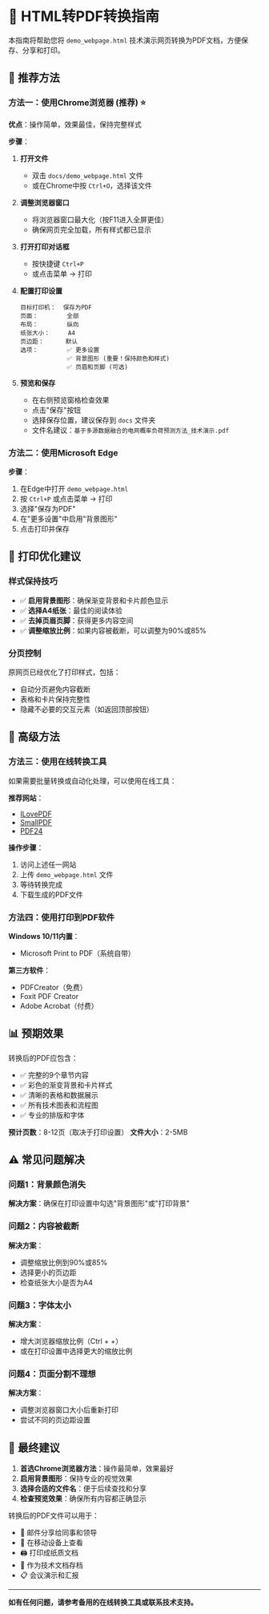 # 📄 HTML转PDF转换指南

本指南将帮助您将 `demo_webpage.html` 技术演示网页转换为PDF文档，方便保存、分享和打印。

## 🎯 推荐方法

### 方法一：使用Chrome浏览器 (推荐) ⭐

**优点**：操作简单，效果最佳，保持完整样式

**步骤**：
1. **打开文件**
   - 双击 `docs/demo_webpage.html` 文件
   - 或在Chrome中按 `Ctrl+O`，选择该文件

2. **调整浏览器窗口**
   - 将浏览器窗口最大化（按F11进入全屏更佳）
   - 确保网页完全加载，所有样式都已显示

3. **打开打印对话框**
   - 按快捷键 `Ctrl+P`
   - 或点击菜单 → 打印

4. **配置打印设置**
   ```
   目标打印机：  保存为PDF
   页面：        全部
   布局：        纵向
   纸张大小：     A4
   页边距：      默认
   选项：        ✅ 更多设置
                ✅ 背景图形 (重要！保持颜色和样式)
                ✅ 页眉和页脚 (可选)
   ```

5. **预览和保存**
   - 在右侧预览窗格检查效果
   - 点击"保存"按钮
   - 选择保存位置，建议保存到 `docs` 文件夹
   - 文件名建议：`基于多源数据融合的电网概率负荷预测方法_技术演示.pdf`

### 方法二：使用Microsoft Edge

**步骤**：
1. 在Edge中打开 `demo_webpage.html`
2. 按 `Ctrl+P` 或点击菜单 → 打印
3. 选择"保存为PDF"
4. 在"更多设置"中启用"背景图形"
5. 点击打印并保存

## 🎨 打印优化建议

### 样式保持技巧
- ✅ **启用背景图形**：确保渐变背景和卡片颜色显示
- ✅ **选择A4纸张**：最佳的阅读体验
- ✅ **去掉页眉页脚**：获得更多内容空间
- ✅ **调整缩放比例**：如果内容被截断，可以调整为90%或85%

### 分页控制
原网页已经优化了打印样式，包括：
- 自动分页避免内容截断
- 表格和卡片保持完整性
- 隐藏不必要的交互元素（如返回顶部按钮）

## 🔧 高级方法

### 方法三：使用在线转换工具

如果需要批量转换或自动化处理，可以使用在线工具：

**推荐网站**：
- [ILovePDF](https://www.ilovepdf.com/html-to-pdf)
- [SmallPDF](https://smallpdf.com/html-to-pdf)
- [PDF24](https://tools.pdf24.org/en/html-to-pdf)

**操作步骤**：
1. 访问上述任一网站
2. 上传 `demo_webpage.html` 文件
3. 等待转换完成
4. 下载生成的PDF文件

### 方法四：使用打印到PDF软件

**Windows 10/11内置**：
- Microsoft Print to PDF（系统自带）

**第三方软件**：
- PDFCreator（免费）
- Foxit PDF Creator
- Adobe Acrobat（付费）

## 📊 预期效果

转换后的PDF应包含：
- ✅ 完整的9个章节内容
- ✅ 彩色的渐变背景和卡片样式
- ✅ 清晰的表格和数据展示
- ✅ 所有技术图表和流程图
- ✅ 专业的排版和字体

**预计页数**：8-12页（取决于打印设置）
**文件大小**：2-5MB

## ⚠️ 常见问题解决

### 问题1：背景颜色消失
**解决方案**：确保在打印设置中勾选"背景图形"或"打印背景"

### 问题2：内容被截断
**解决方案**：
- 调整缩放比例到90%或85%
- 选择更小的页边距
- 检查纸张大小是否为A4

### 问题3：字体太小
**解决方案**：
- 增大浏览器缩放比例（Ctrl + +）
- 或在打印设置中选择更大的缩放比例

### 问题4：页面分割不理想
**解决方案**：
- 调整浏览器窗口大小后重新打印
- 尝试不同的页边距设置

## 🎯 最终建议

1. **首选Chrome浏览器方法**：操作最简单，效果最好
2. **启用背景图形**：保持专业的视觉效果
3. **选择合适的文件名**：便于后续查找和分享
4. **检查预览效果**：确保所有内容都正确显示

转换后的PDF文件可以用于：
- 📧 邮件分享给同事和领导
- 📱 在移动设备上查看
- 🖨️ 打印成纸质文档
- 💾 作为技术文档存档
- 📋 会议演示和汇报

---

**如有任何问题，请参考备用的在线转换工具或联系技术支持。** 